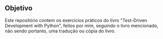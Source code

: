## Objetivo
Este repositório contem os exercícios práticos do livro "Test-Driven Development with Python", feitos por mim, seguindo o livro mencionado, não sendo portanto, uma tradução ou cópia do livro.